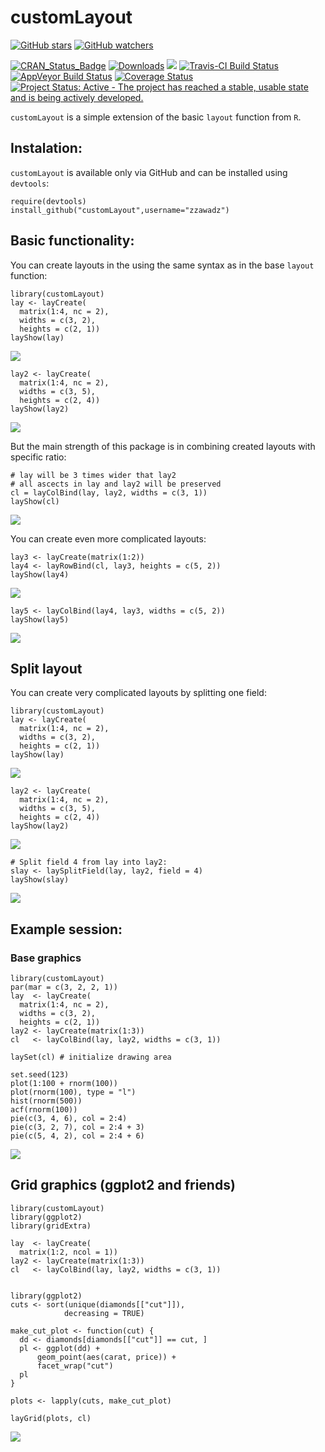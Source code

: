 customLayout
============

[![GitHub
stars](https://img.shields.io/github/stars/zzawadz/customLayout.svg?style=social&label=Stars)](https://github.com/zzawadz/customLayout/stargazers)
[![GitHub
watchers](https://img.shields.io/github/watchers/zzawadz/customLayout.svg?style=social&label=Watch)](https://github.com/zzawadz/customLayout)

[![CRAN\_Status\_Badge](https://www.r-pkg.org/badges/version/customLayout)](https://cran.r-project.org/package=customLayout)
[![Downloads](https://cranlogs.r-pkg.org/badges/customLayout)](https://cran.rstudio.com/package=customLayout)
[![](https://cranlogs.r-pkg.org/badges/grand-total/customLayout)](https://cran.rstudio.com/web/packages/customLayout/index.html)
[![Travis-CI Build
Status](https://travis-ci.org/zzawadz/customLayout.svg?branch=master)](https://travis-ci.org/zzawadz/customLayout)
[![AppVeyor Build
Status](https://ci.appveyor.com/api/projects/status/github/zzawadz/customLayout?branch=master&svg=true)](https://ci.appveyor.com/project/zzawadz/customLayout)
[![Coverage
Status](https://img.shields.io/codecov/c/github/zzawadz/customLayout/master.svg)](https://codecov.io/github/zzawadz/customLayout?branch=master)
[![Project Status: Active - The project has reached a stable, usable
state and is being actively
developed.](https://www.repostatus.org/badges/latest/active.svg)](https://www.repostatus.org/#active)

`customLayout` is a simple extension of the basic `layout` function from
`R`.

Instalation:
------------

`customLayout` is available only via GitHub and can be installed using
`devtools`:

    require(devtools)
    install_github("customLayout",username="zzawadz")

Basic functionality:
--------------------

You can create layouts in the using the same syntax as in the base
`layout` function:

    library(customLayout)
    lay <- layCreate(
      matrix(1:4, nc = 2),
      widths = c(3, 2),
      heights = c(2, 1))
    layShow(lay)

![](README_files/figure-markdown_strict/base-1.png)

    lay2 <- layCreate(
      matrix(1:4, nc = 2),
      widths = c(3, 5),
      heights = c(2, 4))
    layShow(lay2)

![](README_files/figure-markdown_strict/base-2.png)

But the main strength of this package is in combining created layouts
with specific ratio:

    # lay will be 3 times wider that lay2
    # all ascects in lay and lay2 will be preserved
    cl = layColBind(lay, lay2, widths = c(3, 1))
    layShow(cl)

![](README_files/figure-markdown_strict/combine-1.png)

You can create even more complicated layouts:

    lay3 <- layCreate(matrix(1:2))
    lay4 <- layRowBind(cl, lay3, heights = c(5, 2))
    layShow(lay4)

![](README_files/figure-markdown_strict/complicated-1.png)

    lay5 <- layColBind(lay4, lay3, widths = c(5, 2))
    layShow(lay5)

![](README_files/figure-markdown_strict/complicated-2.png)

Split layout
------------

You can create very complicated layouts by splitting one field:

    library(customLayout)
    lay <- layCreate(
      matrix(1:4, nc = 2),
      widths = c(3, 2),
      heights = c(2, 1))
    layShow(lay)

![](README_files/figure-markdown_strict/split-1.png)

    lay2 <- layCreate(
      matrix(1:4, nc = 2),
      widths = c(3, 5),
      heights = c(2, 4))
    layShow(lay2)

![](README_files/figure-markdown_strict/split-2.png)

    # Split field 4 from lay into lay2:
    slay <- laySplitField(lay, lay2, field = 4)
    layShow(slay)

![](README_files/figure-markdown_strict/split-3.png)

Example session:
----------------

### Base graphics

    library(customLayout)
    par(mar = c(3, 2, 2, 1))
    lay  <- layCreate(
      matrix(1:4, nc = 2),
      widths = c(3, 2),
      heights = c(2, 1))
    lay2 <- layCreate(matrix(1:3))
    cl   <- layColBind(lay, lay2, widths = c(3, 1))

    laySet(cl) # initialize drawing area

    set.seed(123)
    plot(1:100 + rnorm(100))
    plot(rnorm(100), type = "l")
    hist(rnorm(500))
    acf(rnorm(100))
    pie(c(3, 4, 6), col = 2:4)
    pie(c(3, 2, 7), col = 2:4 + 3)
    pie(c(5, 4, 2), col = 2:4 + 6)

![](README_files/figure-markdown_strict/example-1.png)

Grid graphics (ggplot2 and friends)
-----------------------------------

    library(customLayout)
    library(ggplot2)
    library(gridExtra)

    lay  <- layCreate(
      matrix(1:2, ncol = 1))
    lay2 <- layCreate(matrix(1:3))
    cl   <- layColBind(lay, lay2, widths = c(3, 1))


    library(ggplot2)
    cuts <- sort(unique(diamonds[["cut"]]),
                decreasing = TRUE)

    make_cut_plot <- function(cut) {
      dd <- diamonds[diamonds[["cut"]] == cut, ]
      pl <- ggplot(dd) +
          geom_point(aes(carat, price)) +
          facet_wrap("cut")
      pl
    }

    plots <- lapply(cuts, make_cut_plot)

    layGrid(plots, cl)

![](README_files/figure-markdown_strict/examplegrid-1.png)
